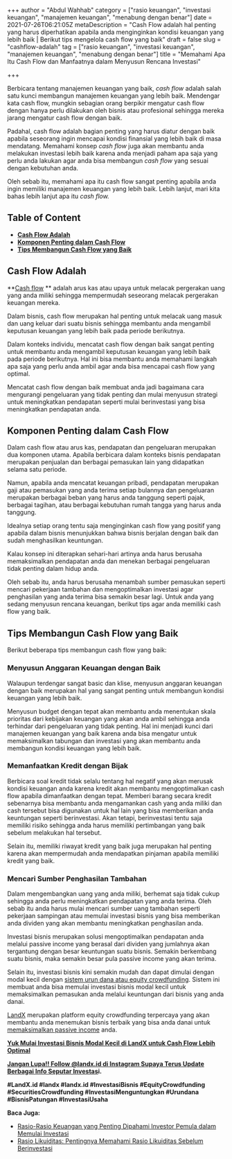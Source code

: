 +++
author = "Abdul Wahhab"
category = ["rasio keuangan", "investasi keuangan", "manajemen keuangan", "menabung dengan benar"]
date = 2021-07-26T06:21:05Z
metaDescription = "Cash Flow adalah hal penting yang harus diperhatikan apabila anda menginginkan kondisi keuangan yang lebih baik | Berikut tips mengelola cash flow yang baik"
draft = false
slug = "cashflow-adalah"
tag = ["rasio keuangan", "investasi keuangan", "manajemen keuangan", "menabung dengan benar"]
title = "Memahami Apa Itu Cash Flow dan Manfaatnya dalam Menyusun Rencana Investasi"

+++


Berbicara tentang manajemen keuangan yang baik, _cash flow_ adalah salah satu kunci membangun manajemen keuangan yang lebih baik. Mendengar kata cash flow, mungkin sebagian orang berpikir mengatur cash flow dengan hanya perlu dilakukan oleh bisnis atau profesional sehingga mereka jarang mengatur cash flow dengan baik.

Padahal, cash flow adalah bagian penting yang harus diatur dengan baik apabila seseorang ingin mencapai kondisi finansial yang lebih baik di masa mendatang. Memahami konsep _cash flow_ juga akan membantu anda melakukan investasi lebih baik karena anda menjadi paham apa saja yang perlu anda lakukan agar anda bisa membangun _cash flow_ yang sesuai dengan kebutuhan anda.

Oleh sebab itu, memahami apa itu cash flow sangat penting apabila anda ingin memiliki manajemen keuangan yang lebih baik. Lebih lanjut, mari kita bahas lebih lanjut apa itu _cash flow._

## Table of Content

* **[Cash Flow Adalah](#cash-flow-adalah)**
* **[Komponen Penting dalam Cash Flow](#componen-penting-dalam-cash-flow)**
* **[Tips Membangun Cash Flow yang Baik](#tips-membangun-cash-flow-yang-baik)**

## Cash Flow Adalah

**[Cash flow](https://landx.id/) ** adalah arus kas atau upaya untuk melacak pergerakan uang yang anda miliki sehingga mempermudah seseorang melacak pergerakan keuangan mereka.

Dalam bisnis, cash flow merupakan hal penting untuk melacak uang masuk dan uang keluar dari suatu bisnis sehingga membantu anda mengambil keputusan keuangan yang lebih baik pada periode berikutnya.

Dalam konteks individu, mencatat cash flow dengan baik sangat penting untuk membantu anda mengambil keputusan keuangan yang lebih baik pada periode berikutnya. Hal ini bisa membantu anda memahami langkah apa saja yang perlu anda ambil agar anda bisa mencapai cash flow yang optimal.

Mencatat cash flow dengan baik membuat anda jadi bagaimana cara mengurangi pengeluaran yang tidak penting dan mulai menyusun strategi untuk meningkatkan pendapatan seperti mulai berinvestasi yang bisa meningkatkan pendapatan anda.

## Komponen Penting dalam Cash Flow

Dalam cash flow atau arus kas, pendapatan dan pengeluaran merupakan dua komponen utama. Apabila berbicara dalam konteks bisnis pendapatan merupakan penjualan dan berbagai pemasukan lain yang didapatkan selama satu periode.

Namun, apabila anda mencatat keuangan pribadi, pendapatan merupakan gaji atau pemasukan yang anda terima setiap bulannya dan pengeluaran merupakan berbagai beban yang harus anda tanggung seperti pajak, berbagai tagihan, atau berbagai kebutuhan rumah tangga yang harus anda tanggung.

Idealnya setiap orang tentu saja menginginkan cash flow yang positif yang apabila dalam bisnis menunjukkan bahwa bisnis berjalan dengan baik dan sudah menghasilkan keuntungan.

Kalau konsep ini diterapkan sehari-hari artinya anda harus berusaha memaksimalkan pendapatan anda dan menekan berbagai pengeluaran tidak penting dalam hidup anda.

Oleh sebab itu, anda harus berusaha menambah sumber pemasukan seperti mencari pekerjaan tambahan dan mengoptimalkan investasi agar penghasilan yang anda terima bisa semakin besar lagi. Untuk anda yang sedang menyusun rencana keuangan, berikut tips agar anda memiliki cash flow yang baik.

## Tips Membangun Cash Flow yang Baik

Berikut beberapa tips membangun cash flow yang baik:

### Menyusun Anggaran Keuangan dengan Baik

Walaupun terdengar sangat basic dan klise, menyusun anggaran keuangan dengan baik merupakan hal yang sangat penting untuk membangun kondisi keuangan yang lebih baik.

Menyusun budget dengan tepat akan membantu anda menentukan skala prioritas dari kebijakan keuangan yang akan anda ambil sehingga anda terhindar dari pengeluaran yang tidak penting. Hal ini menjadi kunci dari manajemen keuangan yang baik karena anda bisa mengatur untuk memaksimalkan tabungan dan investasi yang akan membantu anda membangun kondisi keuangan yang lebih baik.

### Memanfaatkan Kredit dengan Bijak

Berbicara soal kredit tidak selalu tentang hal negatif yang akan merusak kondisi keuangan anda karena kredit akan membantu mengoptimalkan cash flow apabila dimanfaatkan dengan tepat. Memberi barang secara kredit sebenarnya bisa membantu anda mengamankan cash yang anda miliki dan cash tersebut bisa digunakan untuk hal lain yang bisa memberikan anda keuntungan seperti berinvestasi. Akan tetapi, berinvestasi tentu saja memiliki risiko sehingga anda harus memiliki pertimbangan yang baik sebelum melakukan hal tersebut.

Selain itu, memiliki riwayat kredit yang baik juga merupakan hal penting karena akan mempermudah anda mendapatkan pinjaman apabila memiliki kredit yang baik.

### Mencari Sumber Penghasilan Tambahan

Dalam mengembangkan uang yang anda miliki, berhemat saja tidak cukup sehingga anda perlu meningkatkan pendapatan yang anda terima. Oleh sebab itu anda harus mulai mencari sumber uang tambahan seperti pekerjaan sampingan atau memulai investasi bisnis yang bisa memberikan anda dividen yang akan membantu meningkatkan penghasilan anda.

Investasi bisnis merupakan solusi mengoptimalkan pendapatan anda melalui passive income yang berasal dari dividen yang jumlahnya akan tergantung dengan besar keuntungan suatu bisnis. Semakin berkembang suatu bisnis, maka semakin besar pula passive income yang akan terima.

Selain itu, investasi bisnis kini semakin mudah dan dapat dimulai dengan modal kecil dengan [sistem urun dana atau equity crowdfunding](https://landx.id/). Sistem ini membuat anda bisa memulai investasi bisnis modal kecil untuk memaksimalkan pemasukan anda melalui keuntungan dari bisnis yang anda danai.

[LandX](https://landx.id/) merupakan platform equity crowdfunding terpercaya yang akan membantu anda menemukan bisnis terbaik yang bisa anda danai untuk [memaksimalkan passive income](https://landx.id/) anda.

**[Yuk Mulai Investasi Bisnis Modal Kecil di LandX untuk Cash Flow Lebih Optimal](https://landx.id/project/index.html)**

[**Jangan Lupa!! Follow @landx.id di Instagram Supaya Terus Update Berbagai Info Seputar Investas**](https://instagram.com/landx.id?utm_medium=copy_link)**i.**

**#LandX.id    #landx         #landx.id    #InvestasiBisnis    #EquityCrowdfunding  #SecuritiesCrowdfunding  #InvestasiMenguntungkan    #Urundana    #BisnisPatungan    #InvestasiUsaha**

**Baca Juga:**

* [Rasio-Rasio Keuangan yang Penting Dipahami Investor Pemula dalam Memulai Investasi](https://landx.id/blog/rasio-rasio-keuangan-yang-penting-dalam-investasi/)
* [Rasio Likuiditas: Pentingnya Memahami Rasio Likuiditas Sebelum Berinvestasi](https://landx.id/blog/rasio-likuiditas-adalah/)

